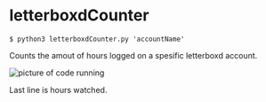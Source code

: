 # letterboxdCounter
```$ python3 letterboxdCounter.py 'accountName'  ```

Counts the amout of hours logged on a spesific letterboxd account.

![picture of code running](https://raw.githubusercontent.com/PeterLiessem/letterboxdCounter/main/running.png)

Last line is hours watched.
